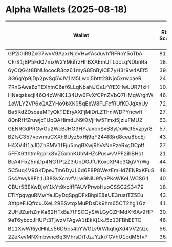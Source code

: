 # Alpha Wallets (2025-08-18)

| Wallet | Risk Score | Backtesting ROI (SOL) | Portfolio Value (USD) | SOL Balance | Farming Attempts / Total Tokens | Farming Ratio (%) | Median/Avg Risk of Last 10 Tokens | Median/Avg MC of Last 10 Tokens | Winrate (%) | ROI (%) | ROI (1D) (%) | Win Rate 1D (%) | Tokens (1D) | ROI (7D) (%) | Win Rate 7D (%) | Tokens (7D) | ROI (30D) (%) | Win Rate 30D (%) | Tokens (30D) | Realized Gains (USD) | Unrealized Gains (USD) | Median/Avg Holding Time (min) | Buy Size | Median/Avg Profit % Per Trade | Median/Avg Loss % Per Trade |
|----------|----------|----------|----------|----------|----------|----------|----------|----------|----------|----------|----------|----------|----------|----------|----------|----------|----------|----------|----------|----------|----------|----------|----------|----------|----------|
| GP2iGiR9ZxG7wvV9AaxrNjeVHwfAsduvhfRFRnY5oTbA | 81.47 | 39.59% | $3122.20 | 5.2773 | 2 / 22 | 9.09% | 3.00/3.10 | $5.43K/$7.93K | 59.09% | 140.84% | 0.00% | 0.00% | 0 | 2.41% | 100.00% | 2 | 3.16% | 66.67% | 6 | $7565.72 | $-11.73 | 25.15/364.58 | $229.02 | 15.70%/205.24% | -17.82%/-13.81% |
| CFrS1jBP5FdQ7mxW2Y9kifrzHhBXAEmUTLdcLqNDbnRa | 18.24 | 18.81% | $119323.87 | 66.6936 | 0 / 80 | 0.00% | 0.00/1.90 | $9.04M/$11.53M | 61.25% | 35.94% | 3.66% | 75.00% | 0 | 66.48% | 78.79% | 18 | 12238.39% | 60.27% | 63 | $428719.29 | $33461.29 | 5108.39/11144.71 | $1601.31 | 20.40%/29.35% | -67.74%/-59.45% |
| 6yCQG4t8BNUococR3oz61myS8EnByiCE7yH3r9w4AEf5 | 39.07 | 12.21% | $9431.51 | 17.8400 | 0 / 25 | 0.00% | 2.00/3.00 | $775.94K/$11.25M | 64.00% | 30.45% | 0.08% | 100.00% | 0 | 52.35% | 70.00% | 8 | 1989.55% | 69.57% | 19 | $93501.22 | $192.87 | 969.60/7130.09 | $1764.04 | 11.78%/11.78% | -19.70%/-26.32% |
| 3G6gYp9jDp2pvSg5VJV1M5Lwbj5bttt28Njo5xrwpaeR | 24.71 | 8.45% | $13822.01 | 54.1320 | 0 / 67 | 0.00% | 2.00/2.00 | $1.87M/$61.02M | 59.70% | 26.09% | 0.41% | 71.43% | 1 | 33.51% | 78.95% | 11 | 158.98% | 71.43% | 34 | $18834.36 | $680.44 | 1179.67/8552.64 | $127.88 | 18.96%/24.57% | -23.27%/-33.60% |
| 7RnGAwa8zTEXhmC6af6LLqNbaNJCs1rYfEXHwLUR7fxH | 10.89 | 7.45% | $9788.44 | 34.1907 | 8 / 171 | 4.68% | 0.00/0.00 | $20.67M/$38.83M | 68.42% | 8.00% | 7.72% | 92.31% | 0 | 222.12% | 86.36% | 3 | 11026.04% | 84.62% | 31 | $35471.54 | $140.89 | 345.05/15301.10 | $425.61 | 5.53%/611.88% | -10.60%/-15.79% |
| HNeqzkscji46Q4pWNK134Uw6FvXfCPnZVbQ7HMqWrghW | 46.64 | 7.39% | $7924.04 | 21.5027 | 2 / 147 | 1.36% | 4.00/3.20 | $139.09K/$728.32K | 56.46% | 10.74% | 3.11% | 73.33% | 8 | 9.22% | 58.97% | 32 | 100.00% | 56.46% | 147 | $29597.89 | $5880.60 | 254.73/1409.22 | $695.38 | -/- | -/- |
| 1eWLYZVP6xQAZYHo9bXK95qEeW8FLFcfRUfKDJqXxUy | 72.65 | 6.30% | $1319.56 | 7.2707 | 4 / 88 | 4.55% | 10.00/10.00 | $0.00/$0.00 | 50.00% | 18.19% | 10.81% | 42.86% | 0 | 26.80% | 57.89% | 14 | 95262.19% | 75.00% | 83 | $9495.52 | $750.45 | 11.18/24.56 | $225.57 | 3.64%/3.64% | -71.79%/-63.73% |
| Be5Kd2DsceeMTyQkTDEryAXFjMiDrLZThniWDPYncwft | 27.52 | 5.89% | $3293.33 | 15.0064 | 2 / 97 | 2.06% | 0.00/0.40 | $20.42M/$55.16M | 69.07% | 28.88% | 7.29% | 100.00% | 0 | 33.94% | 68.75% | 7 | 203.09% | 61.70% | 27 | $17616.64 | $252.26 | 873.77/9070.43 | $30.88 | 28.06%/118.12% | -13.35%/-21.26% |
| 8DnRHfZruwjcTUbQAHimdLN9KtVjHw5Tmxi5jziuFMU2 | 63.14 | 4.82% | $1751.28 | 9.6494 | 0 / 48 | 0.00% | 4.00/3.10 | $10.48K/$420.23K | 47.92% | 4.56% | 0.42% | 50.00% | 0 | 28.12% | 55.56% | 4 | 100.00% | 48.94% | 48 | $1189.75 | $0.00 | 10.58/490.93 | $265.05 | -/- | -/- |
| GENRGdPRGwGu2WcBJHG3HYJaxbnSxB8yDoWdt5vzpyr8 | 57.21 | 3.70% | $4309.57 | 7.0596 | 4 / 126 | 3.17% | 3.50/3.50 | $6.43K/$854.74K | 46.83% | 10.84% | 1.12% | 75.00% | 1 | 4.92% | 54.55% | 16 | 66.20% | 47.73% | 82 | $2485.26 | $57.42 | 39.21/2226.25 | $38.22 | 11.11%/39.95% | -39.92%/-40.11% |
| BZfsC357vowmuCXXh8Uyz5xHj9qF244R8rd8ceu8bcEj | 43.35 | 3.36% | $8195.82 | 7.7514 | 0 / 43 | 0.00% | 4.00/3.40 | $385.13K/$12.28M | 58.14% | 11.11% | 19.67% | 50.00% | 2 | 1640.45% | 77.27% | 14 | 100.00% | 58.14% | 43 | $2345.64 | $0.95 | 2862.84/4728.93 | $198.79 | -/- | -/- |
| H4XV4t1aJDZhBMV1fFju5mgBXwj9hVsNePzeRxgDCptf | 27.80 | 3.29% | $5072.70 | 17.9731 | 1 / 115 | 0.87% | 0.00/0.80 | $1.55M/$6.86M | 68.70% | 15.83% | 8.06% | 100.00% | 2 | 44.62% | 87.10% | 17 | 379.63% | 77.03% | 58 | $19721.41 | $78.22 | 666.35/8001.58 | $397.69 | 20.49%/56.97% | -11.96%/-18.46% |
| 5FFX6tthtmRgprx8VZ5xhnKUhMHZsPuswvVPF2ihBHqt | 21.06 | 2.61% | $8330.49 | 12.8379 | 5 / 114 | 4.39% | 0.00/1.20 | $1.76M/$37.98M | 51.75% | 40.00% | 16.24% | 100.00% | 0 | 30.49% | 80.00% | 2 | 481.52% | 60.00% | 8 | $49793.63 | $1475.70 | 346.34/7060.70 | $171.82 | 21.24%/1947.91% | -20.14%/-29.13% |
| BcA4F5Z5mDp4NGTPtzZ3iUnDGJfUKoxcXP4e3QgVYrWg | 44.00 | 1.58% | $45706.55 | 177.7850 | 0 / 28 | 0.00% | 0.00/0.80 | $1.00M/$7.33M | 53.57% | 85.67% | 0.01% | 100.00% | 0 | 6.60% | 50.00% | 6 | 36831.23% | 53.57% | 27 | $36604.65 | $1403.23 | 229.10/4405.94 | $542.79 | -/- | -27.48%/-27.48% |
| 5C5uq4V9GKDpeJTm6DyJL6d6F8P8WezEmHd7ENRxKFuS | 48.34 | 0.31% | $1185.53 | 6.1051 | 2 / 21 | 9.52% | 0.00/2.40 | $6.26M/$14.19M | 57.14% | 4.67% | 22.00% | 100.00% | 0 | 96.57% | 100.00% | 3 | 1574.23% | 66.67% | 13 | $1063.20 | $-0.68 | 2509.28/7271.02 | $213.97 | 10.64%/8.72% | -13.10%/-14.86% |
| 5s4Awyk8Fh1J38SvXcnvfVLw9NiU9fyaPKcWKeLWCSG1 | 40.28 | 0.17% | $6000.26 | 10.0912 | 2 / 61 | 3.28% | 0.00/1.90 | $5.87M/$7.21M | 54.10% | 21.77% | 0.00% | 0.00% | 0 | 0.22% | 100.00% | 0 | 26220.56% | 54.24% | 54 | $29121.19 | $1191.01 | 230.44/3899.92 | $713.41 | 26.90%/26.50% | -90.47%/-67.86% |
| CBUr5BEKwDjoY1kYt9kpiffFAUYPrwoHuoCSSC2S3479 | 18.00 | 0.04% | $19878.14 | 72.9045 | 0 / 24 | 0.00% | 0.00/1.20 | $10.06M/$24.95M | 66.67% | 111.35% | 0.00% | 0.00% | 0 | 52.97% | 80.00% | 3 | 308.64% | 63.64% | 10 | $23805.56 | $1828.52 | 133.49/8822.76 | $582.08 | 110.44%/105.46% | -29.02%/-42.11% |
| ETiYpqvguRMwYeJDyDqSpgDFxBhpiE8eUE3ruatTZ5Eu | 43.44 | 0.00% | $29665.83 | 38.9794 | 1 / 59 | 1.69% | 2.50/4.10 | $3.04M/$63.80M | 62.71% | 112.82% | 0.00% | 0.00% | 0 | 0.73% | 100.00% | 1 | 0.75% | 100.00% | 1 | $220354.15 | $1996.80 | 25.85/4051.74 | $850.03 | 137.48%/3906.21% | -39.90%/-46.05% |
| 3XtpeFJQfrcuJXeL29BSvtqxMuPDsDk9hm65CT2hg1Gz | 41.00 | 0.00% | $395841.10 | 2176.3757 | 0 / 24 | 0.00% | 0.00/0.00 | $18.03M/$455.57M | 79.17% | 2002.57% | 0.00% | 0.00% | 0 | 0.00% | 100.00% | 0 | 0.00% | 100.00% | 0 | $129783.88 | $-1146.40 | 6816.14/80395.55 | $145.72 | 315.55%/5931.79% | -5.30%/-17.84% |
| 2UHJZurhZmKa82HTxBa7tFSCGySWLGyCZHMdXf6Av9HP | 30.82 | 0.00% | $1181.43 | 5.2322 | 0 / 184 | 0.00% | 0.00/1.20 | $2.61M/$5.15M | 64.67% | 213.08% | 0.00% | 100.00% | 0 | 1.31% | 60.00% | 0 | 28.36% | 85.71% | 8 | $32375.46 | $57.19 | 1460.30/15837.85 | $47.76 | 145.45%/313.63% | -56.07%/-55.48% |
| 9eT6ybccJHUPt3TjwzVFAgvA1tEkKj1kJ5z13FBhEETC | 46.50 | 0.00% | $4377.39 | 7.8852 | 3 / 343 | 0.87% | 4.00/3.10 | $73.00K/$2.40M | 56.27% | 36.92% | 0.04% | 100.00% | 1 | 2.90% | 75.00% | 6 | 6.91% | 63.64% | 22 | $7748.05 | $433.68 | 125.75/823.68 | $45.35 | 55.03%/842.74% | -40.96%/-42.45% |
| B11XwWRiydHhLs56D5bs4bYWGLv9rWkqtigXd4VV2Qzc | 56.02 | 0.00% | $1928.60 | 8.4219 | 10 / 339 | 2.95% | 4.00/3.40 | $16.98K/$726.46K | 65.19% | 25.87% | 0.05% | 50.00% | 0 | 0.05% | 50.00% | 0 | 2.12% | 50.00% | 2 | $7153.16 | $297.68 | 146.71/8899.73 | $33.49 | 40.18%/1457.08% | -14.08%/-22.79% |
| 2ZeKevMNXmbwnc6q3MhrsDiTJzJYzki7GVhU1cdM5fvP | 36.00 | 0.00% | $32048.86 | 7.2897 | 0 / 35 | 0.00% | 0.00/0.00 | $19.22M/$323.28M | 82.86% | 79.97% | 0.93% | 80.00% | 0 | 5.18% | 88.89% | 2 | 16.94% | 100.00% | 3 | $603487.75 | $15533.75 | 50505.58/66840.01 | $6477.08 | 102.90%/358.55% | -49.28%/-56.81% |
